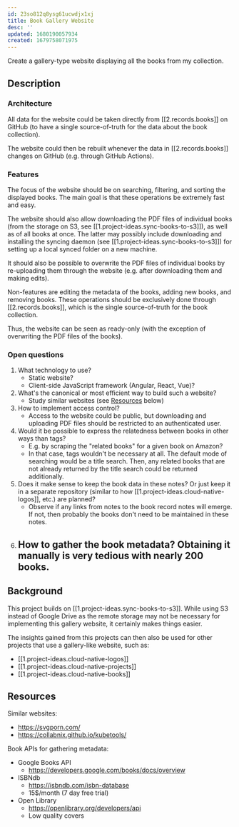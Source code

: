 ```yaml
---
id: 23so812q8ysg61ucwdjx1xj
title: Book Gallery Website
desc: ''
updated: 1680190057934
created: 1679758071975
---
```


Create a gallery-type website displaying all the books from my collection.

## Description

### Architecture

All data for the website could be taken directly from [[2.records.books]] on GitHub (to have a single source-of-truth for the data about the book collection).

The website could then be rebuilt whenever the data in [[2.records.books]] changes on GitHub (e.g. through GitHub Actions).

### Features

The focus of the website should be on searching, filtering, and sorting the displayed books. The main goal is that these operations be extremely fast and easy.

The website should also allow downloading the PDF files of individual books (from the storage on S3, see [[1.project-ideas.sync-books-to-s3]]), as well as of all books at once. The latter may possibly include downloading and installing the syncing daemon (see [[1.project-ideas.sync-books-to-s3]]) for setting up a local synced folder on a new machine.

It should also be possible to overwrite the PDF files of individual books by re-uploading them through the website (e.g. after downloading them and making edits).

Non-features are editing the metadata of the books, adding new books, and removing books. These operations should be exclusively done through [[2.records.books]], which is the single source-of-truth for the book collection.

Thus, the website can be seen as ready-only (with the exception of overwriting the PDF files of the books).

### Open questions

1. What technology to use?
    - Static website?
    - Client-side JavaScript framework (Angular, React, Vue)?
2. What's the canonical or most efficient way to build such a website?
    - Study similar websites (see [Resources](#resources) below)
3. How to implement access control?
    - Access to the website could be public, but downloading and uploading PDF files should be restricted to an authenticated user.
4. Would it be possible to express the relatedness between books in other ways than tags?
    - E.g. by scraping the "related books" for a given book on Amazon?
    - In that case, tags wouldn't be necessary at all. The default mode of searching would be a title search. Then, any related books that are not already returned by the title search could be returned additionally.
5. Does it make sense to keep the book data in these notes? Or just keep it in a separate repository (similar to how [[1.project-ideas.cloud-native-logos]], etc.) are planned?
    - Observe if any links from notes to the book record notes will emerge. If not, then probably the books don't need to be maintained in these notes.
6. How to gather the book metadata? Obtaining it manually is very tedious with nearly 200 books.
    - 

## Background

This project builds on [[1.project-ideas.sync-books-to-s3]]. While using S3 instead of Google Drive as the remote storage may not be necessary for implementing this gallery website, it certainly makes things easier.

The insights gained from this projects can then also be used for other projects that use a gallery-like website, such as:

- [[1.project-ideas.cloud-native-logos]]
- [[1.project-ideas.cloud-native-projects]]
- [[1.project-ideas.cloud-native-books]]

## Resources

Similar websites:

- https://svgporn.com/
- https://collabnix.github.io/kubetools/

Book APIs for gathering metadata:

- Google Books API
    - https://developers.google.com/books/docs/overview
- ISBNdb
    - https://isbndb.com/isbn-database
    - 15$/month (7 day free trial)
- Open Library
    - https://openlibrary.org/developers/api
    - Low quality covers
